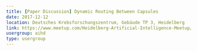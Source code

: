 ```yaml
---
title: [Paper Discussion] Dynamic Routing Between Capsules
date: 2017-12-12
location: Deutsches Krebsforschungszentrum, Gebäude TP 3, Heidelberg
link: https://www.meetup.com/Heidelberg-Artificial-Intelligence-Meetup/events/245278768/
usergroup: aihd
type: usergroup
---
```

